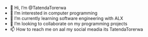 - 👋 Hi, I’m @TatendaTorerwa
- 👀 I’m interested in computer programming
- 🌱 I’m currently learning software engineering with ALX
- 💞️ I’m looking to collaborate on my programming projects
- 📫 How to reach me on aal my social meadia its TatendaTorerwa

<!---
TatendaTorerwa/TatendaTorerwa is a ✨ special ✨ repository because its `README.md` (this file) appears on your GitHub profile.
You can click the Preview link to take a look at your changes.
--->

